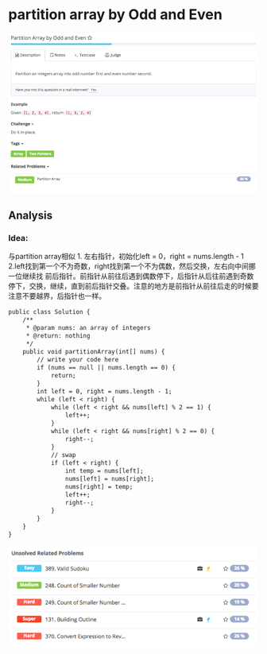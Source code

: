 # partition array by Odd and Even

![](../../../.gitbook/assets/screen-shot-2017-08-23-at-11.59.27-am.png)

## Analysis

### Idea:

与partition array相似 1. 左右指针，初始化left = 0，right = nums.length - 1 2.left找到第一个不为奇数，right找到第一个不为偶数，然后交换，左右向中间挪一位继续找 前后指针。前指针从前往后遇到偶数停下，后指针从后往前遇到奇数停下，交换，继续，直到前后指针交叠。注意的地方是前指针从前往后走的时候要注意不要越界，后指针也一样。

```text
public class Solution {
    /**
     * @param nums: an array of integers
     * @return: nothing
     */
    public void partitionArray(int[] nums) {
        // write your code here
        if (nums == null || nums.length == 0) {
            return;
        }
        int left = 0, right = nums.length - 1;
        while (left < right) {
            while (left < right && nums[left] % 2 == 1) {
                left++;
            }
            while (left < right && nums[right] % 2 == 0) {
                right--;
            }
            // swap
            if (left < right) {
                int temp = nums[left];
                nums[left] = nums[right];
                nums[right] = temp;
                left++;
                right--;
            }
        }
    }
}
```

![](../../../.gitbook/assets/screen-shot-2017-08-23-at-2.41.10-pm.png)

